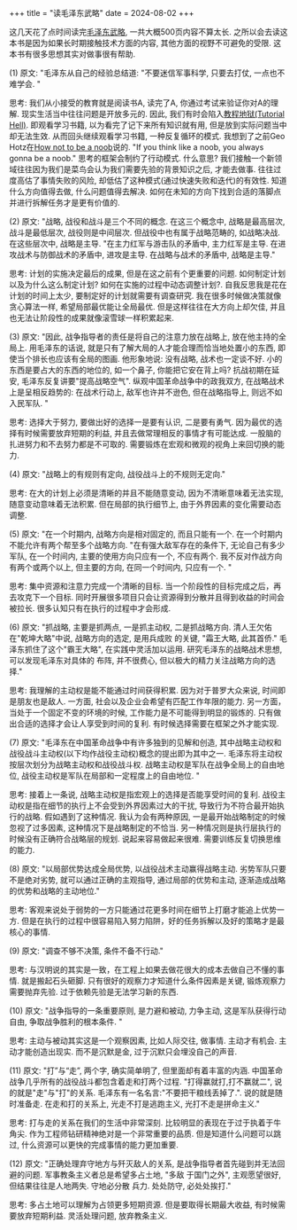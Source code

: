 +++
title = "读毛泽东武略"
date = 2024-08-02
+++
 
这几天花了点时间读完[毛泽东武略](https://book.douban.com/subject/1203879/), 一共大概500页内容不算太长. 之所以会去读这本书是因为如果长时期接触技术方面的内容, 其他方面的视野不可避免的受限. 这本书有很多思想其实对做事很有帮助.

(1) 原文: "毛泽东从自己的经验总结道: "不要迷信军事科学, 只要去打仗, 一点也不难学会. "

思考: 我们从小接受的教育就是阅读书A, 读完了A, 你通过考试来验证你对A的理解. 现实生活当中往往问题是开放多元的. 因此, 我们有时会陷入[教程地狱(Tutorial Hell)](https://www.reddit.com/r/learnprogramming/comments/qrlx5m/what_exactly_is_tutorial_hell/?rdt=59004). 即观看学习书籍, 以为看完了记下来所有知识就有用, 但是放到实际问题当中却无法生效. 从而回头继续观看学习书籍, 一种反复循环的模式.
我想到了之前Geo Hotz在[How not to be a noob](https://www.youtube.com/watch?v=-v8pD0d5Bmk)说的. "If you think like a noob, you always gonna be a noob." 思考的框架会制约了行动模式. 什么意思? 我们接触一个新领域往往因为我们是菜鸟会认为我们需要先验的背景知识之后, 才能去做事. 往往过度高估了事情失败的风险, 却低估了这种模式(通过快速失败和迭代)的有效性. 知道什么方向值得去做, 什么问题值得去解决. 如何在未知的方向下找到合适的落脚点并进行拆解任务才是更有价值的. 


(2) 原文: "战略, 战役和战斗是三个不同的概念. 在这三个概念中, 战略是最高层次, 战斗是最低层次, 战役则是中间层次. 但战役中也有属于战略范畴的, 如战略决战. 在这些层次中, 战略是主导. "在主力红军与游击队的矛盾中, 主力红军是主导. 在进攻战术与防御战术的矛盾中, 进攻是主导. 在战略与战术的矛盾中, 战略是主导."

思考: 计划的实施决定最后的成果, 但是在这之前有个更重要的问题. 如何制定计划以及为什么这么制定计划? 如何在实施的过程中动态调整计划?. 自我反思我是花在计划的时间上太少, 要制定好的计划就需要有调查研究. 我在很多时候做决策就像贪心算法一样, 希望局部最优能让全局最优. 但是这样往往在大方向上却欠佳, 并且也无法让阶段性的成果就像滚雪球一样积累起来.


(3) 原文: "因此, 战争指导者的责任是将自己的注意力放在战略上, 放在他主持的全局上. 用毛泽东的话说, 就是只有了解大局的人才能合理而恰当地处置小的东西, 即使当个排长也应该有全局的图画. 他形象地说: 没有战略, 战术也一定谈不好. 小的东西是要占大的东西的地位的, 如一个鼻子, 你能把它安在背上吗? 抗战初期在延安, 毛泽东反复讲要"提高战略空气". 纵观中国革命战争中的政我双方, 在战略战术上是呈相反趋势的: 在战术行动上, 敌军也许并不逊色, 但在战略指导上, 则远不如入民军队. "


思考: 选择大于努力, 要做出好的选择一是要有认识, 二是要有勇气. 因为最优的选择有时候需要放弃短期的利益, 并且去做常理相反的事情才有可能达成. 一股脑的扎进努力和不去努力都是不可取的. 需要锻炼在宏观和微观的视角上来回切换的能力.


(4) 原文: "战略上的有规则有定向, 战役战斗上的不规则无定向."

思考: 在大的计划上必须是清晰的并且不能随意变动, 因为不清晰意味着无法实现, 随意变动意味着无法积累. 但在局部的执行细节上, 由于外界因素的变化需要动态调整.


(5) 原文: "在一个时期内, 战略方向是相对固定的, 而且只能有一个. 在一个时期内不能允许有两个帮至多个战略方向. "在有强大敌军存在的条件下, 无论自己有多少军队, 在一个时间内, 主要的使用方向只应有一个, 不应有两个. 我不反对作战方向有两个或两个以上, 但主要的方向, 在同一个时间内, 只应有一个. "

思考: 集中资源和注意力完成一个清晰的目标. 当一个阶段性的目标完成之后，再去攻克下一个目标. 同时开展很多项目只会让资源得到分散并且得到收益的时间会被拉长. 很多认知只有在执行的过程中才会形成. 


(6) 原文: "抓战略, 主要是抓两点, 一是抓主动权, 二是抓战略方向. 清人王欠佑在"乾坤大略"中说, 战略方向的选定, 是用兵成败
的关键, "霜王大略, 此其首侨." 毛泽东抓住了这个"霸王大略", 在实践中灵活加以运用. 研究毛泽东的战略战术思想, 可以发现毛泽东对具体的
布阵, 并不很费心, 但以极大的精力关注战略方向的选择."

思考: 我理解的主动权是能不能通过时间获得积累. 因为对于普罗大众来说, 时间即是朋友也是敌人. 一方面, 社会以及企业会希望有匹配工作年限的能力. 另一方面，当处于一个固定不变的环境的时候, 工作能力是不可能得到明显的锻炼的. 只有做出合适的选择才会让人享受到时间的复利. 有时候选择需要在框架之外才能实现.

(7) 原文: "毛泽东在中国革命战争中有许多独到的见解和创造, 其中战略主动权和战役战斗主动权(以下均作战役主动权)概念的提出即为其中之一. 毛泽东将主动权按层次划分为战略主动权和战役战斗权. 战略主动权是军队在战争全局上的自由地位, 战役主动权是军队在局部和一定程度上的自由地位. "

思考: 接着上一条说, 战略主动权是指宏观上的选择是否能享受时间的复利. 战役主动权是指在细节的执行上不会受到外界因素过大的干扰, 导致行为不符合最开始执行的战略. 假如遇到了这种情况. 我认为会有两种原因, 一是最开始战略制定的时候忽视了过多因素, 这种情况下是战略制定的不恰当. 另一种情况则是执行层执行的时候没有正确符合战略层的规划. 说起来容易做起来很难. 需要训练反复切换思维的能力.

(8) 原文: "以局部优势达成全局优势, 以战役战术主动赢得战略主动. 劣势军队只要不是绝对劣势, 就可以通过正确的主观指导, 通过局部的优势和主动, 逐渐造成战略的优势和战略的主动地位."

思考: 客观来说处于弱势的一方只能通过花更多时间在细节上打磨才能追上优势一方. 但是在执行的过程中很容易陷入努力陷阱，好的任务拆解以及好的策略才是最核心的事情.


(9) 原文: "调查不够不决策, 条件不备不行动."

思考: 与汉明说的其实是一致，在工程上如果去做花很大的成本去做自己不懂的事情. 就是搬起石头砸脚. 只有很好的观察力才知道什么条件因素是关键, 锻炼观察力需要抛弃先验. 过于依赖先验是无法学习新的东西. 


(10) 原文: "战争指导的一条重要原则, 是力避和被动, 力争主动, 这是军队获得行动自由, 争取战争胜利的根本条件. "

思考: 主动与被动其实这是一个观察因素, 比如人际交往, 做事情. 主动才有机会. 主动才能创造出现实. 而不是沉默是金, 过于沉默只会埋没自己的声音. 


(11) 原文: "打”与“走”, 两个字, 确实简单明了, 但里面却有着丰富的内涵. 中国革命战争几乎所有的战役战斗都包含着走和打两个过程. "打得赢就打,打不赢就二", 说的就是"走"与"打"的关系. 毛泽东有一名名言:"不要把干粮线丢掉了.". 说的就是随时准备走. 在走和打的关系上, 光走不打是逃跑主义, 光打不走是拼命主义."

思考: 打与走的关系在我们的生活中非常深刻. 比较明显的表现在于过于执着于牛角尖. 作为工程师钻研精神绝对是一个非常重要的品质. 但是知道什么问题可以跳过, 什么资源可以更快的完成事情的能力更加重要.


(12) 原文: "正确处理弃守地方与歼灭敌人的关系, 是战争指导者首先碰到并无法回避的问题. 军事教条主义者总是希望多占土地, "多敌
于国门之外", 主观愿望很好, 但结果往往是人地两失. 守地必分散
兵力. 处处防守, 必处处挨打."

思考: 多占土地可以理解为占领更多短期资源. 但是要取得长期最大收益, 有时候需要放弃短期利益. 灵活处理问题, 放弃教条主义.
